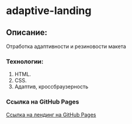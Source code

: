# adaptive-landing

## Описание: 
Отработка адаптивности и резиновости макета

### Технологии:
1. HTML.
2. CSS. 
3. Адаптив, кроссбраузерность


### Ссылка на GitHub Pages
[Ссылка на лендинг на GitHub Pages](https://eilerglen.github.io/adaptive-landing//index.html)


 


